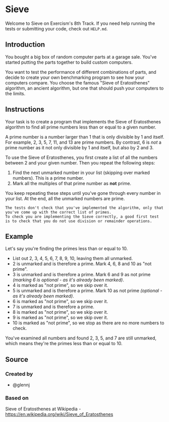 # Sieve

Welcome to Sieve on Exercism's 8th Track.
If you need help running the tests or submitting your code, check out `HELP.md`.

## Introduction

You bought a big box of random computer parts at a garage sale.
You've started putting the parts together to build custom computers.

You want to test the performance of different combinations of parts, and decide to create your own benchmarking program to see how your computers compare.
You choose the famous "Sieve of Eratosthenes" algorithm, an ancient algorithm, but one that should push your computers to the limits.

## Instructions

Your task is to create a program that implements the Sieve of Eratosthenes algorithm to find all prime numbers less than or equal to a given number.

A prime number is a number larger than 1 that is only divisible by 1 and itself.
For example, 2, 3, 5, 7, 11, and 13 are prime numbers.
By contrast, 6 is _not_ a prime number as it not only divisible by 1 and itself, but also by 2 and 3.

To use the Sieve of Eratosthenes, you first create a list of all the numbers between 2 and your given number.
Then you repeat the following steps:

1. Find the next unmarked number in your list (skipping over marked numbers).
   This is a prime number.
2. Mark all the multiples of that prime number as **not** prime.

You keep repeating these steps until you've gone through every number in your list.
At the end, all the unmarked numbers are prime.

~~~~exercism/note
The tests don't check that you've implemented the algorithm, only that you've come up with the correct list of primes.
To check you are implementing the Sieve correctly, a good first test is to check that you do not use division or remainder operations.
~~~~

## Example

Let's say you're finding the primes less than or equal to 10.

- List out 2, 3, 4, 5, 6, 7, 8, 9, 10, leaving them all unmarked.
- 2 is unmarked and is therefore a prime.
  Mark 4, 6, 8 and 10 as "not prime".
- 3 is unmarked and is therefore a prime.
  Mark 6 and 9 as not prime _(marking 6 is optional - as it's already been marked)_.
- 4 is marked as "not prime", so we skip over it.
- 5 is unmarked and is therefore a prime.
  Mark 10 as not prime _(optional - as it's already been marked)_.
- 6 is marked as "not prime", so we skip over it.
- 7 is unmarked and is therefore a prime.
- 8 is marked as "not prime", so we skip over it.
- 9 is marked as "not prime", so we skip over it.
- 10 is marked as "not prime", so we stop as there are no more numbers to check.

You've examined all numbers and found 2, 3, 5, and 7 are still unmarked, which means they're the primes less than or equal to 10.

## Source

### Created by

- @glennj

### Based on

Sieve of Eratosthenes at Wikipedia - https://en.wikipedia.org/wiki/Sieve_of_Eratosthenes
